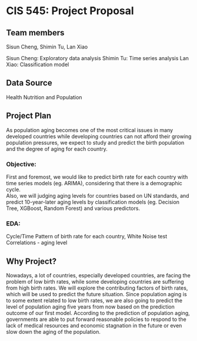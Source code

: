 # CIS 545: Project Proposal


## Team members
Sisun Cheng, Shimin Tu, Lan Xiao

Sisun Cheng: Exploratory data analysis
Shimin Tu: Time series analysis
Lan Xiao: Classification model

## Data Source
Health Nutrition and Population

## Project Plan

As population aging becomes one of the most critical issues in many developed countries while developing countries can not afford their growing population pressures, we expect to study and predict the birth population and the degree of aging for each country. 

### Objective:

First and foremost, we would like to predict birth rate for each country with time series models (eg. ARIMA), considering that there is a demographic cycle.  
Also, we will judging aging levels for countries based on UN standards, and predict 10-year-later aging levels by classification models (eg. Decision Tree, XGBoost, Random Forest) and various predictors.


### EDA:
Cycle/Time Pattern of birth rate for each country, White Noise test
Correlations - aging level

## Why Project?
Nowadays, a lot of countries, especially developed countries, are facing the problem of low birth rates, while some developing countries are suffering from high birth rates. We will explore the contributing factors of birth rates, which will be used to predict the future situation. Since population aging is to some extent related to low birth rates, we are also going to predict the level of population aging five years from now based on the prediction outcome of our first model.  According to the prediction of population aging, governments are able to put forward reasonable policies to respond to the lack of medical resources and economic stagnation in the future or even slow down the aging of the population.




